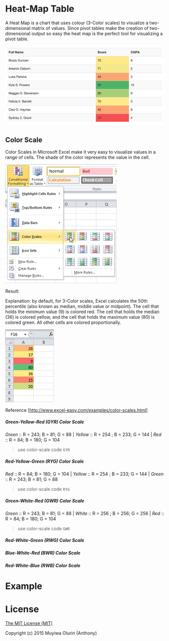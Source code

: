 # Heat-Map Table

A Heat Map is a chart that uses colour (3-Color scales) to visualize a two-dimensional matrix of values. Since pivot tables make the creation of two-dimensional output so easy the heat map is the perfect tool for visualizing a pivot table.

![Alt text](/example/images/image1.png)


Color Scale
------------------------------
Color Scales in Microsoft Excel make it very easy to visualize values in a range of cells. The shade of the color represents the value in the cell.

![Alt text](/example/images/image2.png)

Result:

Explanation: by default, for 3-Color scales, Excel calculates the 50th percentile (also known as median, middle value or midpoint). The cell that holds the minimum value (9) is colored red. The cell that holds the median (36) is colored yellow, and the cell that holds the maximum value (80) is colored green. All other cells are colored proportionally.

![Alt text](/example/images/image3.png)

Reference [http://www.excel-easy.com/examples/color-scales.html]

##### Green-Yellow-Red (GYR) Color Scale

*Green*  :: R = 243; B = 81; G = 88 | *Yellow* :: R = 254 ; B = 233; G = 144 | *Red* :: R = 84; B = 180; G = 104

> use color-scale code `GYR`

##### Red-Yellow-Green (RYG) Color Scale

*Red*  :: R = 84; B = 180; G = 104 | *Yellow* :: R = 254 ; B = 233; G = 144 | *Green* :: R = 243; B = 81; G = 88

> use color-scale code `RYG`


##### Green-White-Red (GWR) Color Scale

*Green* :: R = 243; B = 81; G = 88 | *White* :: R = 256 ; B = 256; G = 256 | *Red*  :: R = 84; B = 180; G = 104

> use color-scale code `GWR`

##### Red-White-Green (RWG) Color Scale


##### Blue-White-Red (BWR) Color Scale


##### Red-White-Blue (RWB) Color Scale


# Example


# License


[The MIT License (MIT)](/LICENSE)

Copyright (c) 2015 Muyiwa Olurin (Anthony)
